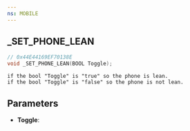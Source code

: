 ```yaml
---
ns: MOBILE
---
```

## _SET_PHONE_LEAN

```c
// 0x44E44169EF70138E
void _SET_PHONE_LEAN(BOOL Toggle);
```

```
if the bool "Toggle" is "true" so the phone is lean.  
if the bool "Toggle" is "false" so the phone is not lean.  
```

## Parameters
* **Toggle**: 

